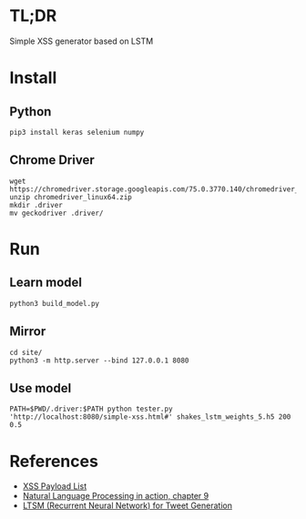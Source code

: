 # TL;DR

Simple XSS generator based on LSTM

# Install

## Python

    pip3 install keras selenium numpy

## Chrome Driver

    wget https://chromedriver.storage.googleapis.com/75.0.3770.140/chromedriver_linux64.zip
    unzip chromedriver_linux64.zip
    mkdir .driver
    mv geckodriver .driver/ 

# Run

## Learn model

    python3 build_model.py

## Mirror

    cd site/
    python3 -m http.server --bind 127.0.0.1 8080

## Use model

    PATH=$PWD/.driver:$PATH python tester.py 'http://localhost:8080/simple-xss.html#' shakes_lstm_weights_5.h5 200 0.5

# References

 - [XSS Payload List](https://github.com/ismailtasdelen/xss-payload-list)
 - [Natural Language Processing in action, chapter 9](https://www.manning.com/books/natural-language-processing-in-action)
 - [LTSM (Recurrent Neural Network) for Tweet Generation](https://github.com/bcaine/TrumpBot)
